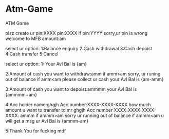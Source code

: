 # Atm-Game
ATM Game 


plzz create ur pin:XXXX
pin:XXXX
    if pin:YYYY
    sorry,ur pin is wrong
welcome to MFB
amount:am

select ur option:
1:Balance enquiry
2:Cash withdrawal
3:Cash depoist
4:Cash transfer
5:Cancel


select ur option:
1: Your Avl Bal is {am}

2:Amount of cash you want to withdraw:amm
             if amm>am
         sorry, ur runing out of balance
             if amm<am
   please collect ur cash 
   your Avl Bal is {am-amm}

3:Amount of cash you want to depoist:ammmm
     your Avl Bal is {ammmm+am}

4:Acc holder name:ghgjh
   Acc number:XXXX-XXXX-XXXX
   how much amount u want to transfer to mr ghgjh Acc number XXXX-XXXX-XXXX-XXXX:
   ammm
                     if ammm>am
                 sorry ur running out of balance
                     if ammm<am
    u will get a msg
    ur Avl Bal is {ammm-am} 
   
5:Thank You for fucking mdf
